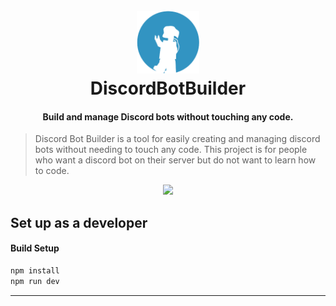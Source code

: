 
<h1 align="center">
  <br>
  <img width="100px" height="100px" src="src/renderer/assets/icons/png/logo-small.png">
  <br>
  DiscordBotBuilder
  <br>
</h1>

<h4 align="center">Build and manage Discord bots without touching any code.</h4>

> Discord Bot Builder is a tool for easily creating and managing discord bots without needing to touch any code. This project is for people who want a discord bot on their server but do not want to learn how to code.

<p align="center"><img src="https://media.giphy.com/media/1BcB9KCN9hgtCITLrS/giphy.gif"></p>


## Set up as a developer

#### Build Setup

``` bash
npm install
npm run dev


```

---
